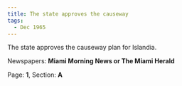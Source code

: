 ```yaml
---  
title: The state approves the causeway  
tags:  
  - Dec 1965  
---  
```

  
The state approves the causeway plan for Islandia.  
  
Newspapers: **Miami Morning News or The Miami Herald**  
  
Page: **1**, Section: **A** 
